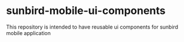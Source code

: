 # sunbird-mobile-ui-components
This repository is intended to have reusable ui components for sunbird mobile application
